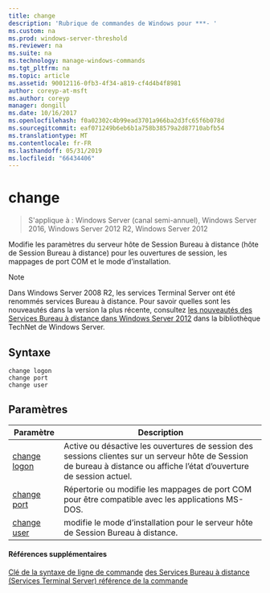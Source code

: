 ```yaml
---
title: change
description: 'Rubrique de commandes de Windows pour ***- '
ms.custom: na
ms.prod: windows-server-threshold
ms.reviewer: na
ms.suite: na
ms.technology: manage-windows-commands
ms.tgt_pltfrm: na
ms.topic: article
ms.assetid: 90012116-0fb3-4f34-a819-cf4d4b4f8981
author: coreyp-at-msft
ms.author: coreyp
manager: dongill
ms.date: 10/16/2017
ms.openlocfilehash: f0a02302c4b99ead3701a966ba2d3fc65f6b078d
ms.sourcegitcommit: eaf071249b6eb6b1a758b38579a2d87710abfb54
ms.translationtype: MT
ms.contentlocale: fr-FR
ms.lasthandoff: 05/31/2019
ms.locfileid: "66434406"
---
```

# <a name="change"></a>change

>S'applique à : Windows Server (canal semi-annuel), Windows Server 2016, Windows Server 2012 R2, Windows Server 2012

Modifie les paramètres du serveur hôte de Session Bureau à distance (hôte de Session Bureau à distance) pour les ouvertures de session, les mappages de port COM et le mode d’installation.
> [!NOTE]
> Dans Windows Server 2008 R2, les services Terminal Server ont été renommés services Bureau à distance. Pour savoir quelles sont les nouveautés dans la version la plus récente, consultez [les nouveautés des Services Bureau à distance dans Windows Server 2012](https://technet.microsoft.com/library/hh831527) dans la bibliothèque TechNet de Windows Server.
> ## <a name="syntax"></a>Syntaxe
> ```
> change logon
> change port
> change user
> ```
> ## <a name="parameters"></a>Paramètres
> 
> |            Paramètre            |                                                   Description                                                   |
> |---------------------------------|-----------------------------------------------------------------------------------------------------------------|
> | [change logon](change-logon.md) | Active ou désactive les ouvertures de session des sessions clientes sur un serveur hôte de Session de bureau à distance ou affiche l’état d’ouverture de session actuel. |
> |  [change port](change-port.md)  |                Répertorie ou modifie les mappages de port COM pour être compatible avec les applications MS-DOS.                |
> |  [change user](change-user.md)  |                            modifie le mode d’installation pour le serveur hôte de Session Bureau à distance.                             |
> 
> #### <a name="additional-references"></a>Références supplémentaires
> [Clé de la syntaxe de ligne de commande](command-line-syntax-key.md)
> [des Services Bureau à distance &#40;Services Terminal Server&#41; référence de la commande](remote-desktop-services-terminal-services-command-reference.md)
